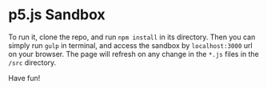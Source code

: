 # p5.js Sandbox

To run it, clone the repo, and run `npm install` in its directory. Then you can
simply run `gulp` in terminal, and access the sandbox by `localhost:3000` url
on your browser. The page will refresh on any change in the `*.js` files in the
`/src` directory.

Have fun!
